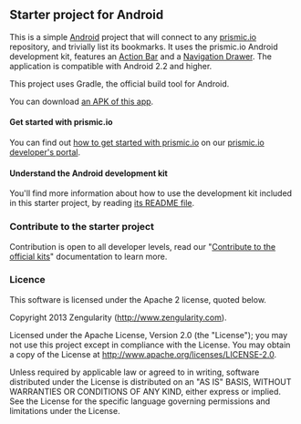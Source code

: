 ## Starter project for Android

This is a simple [Android](http://developer.android.com/develop/index.html) project that will connect to any [prismic.io](https://prismic.io) repository, and trivially list its bookmarks.
It uses the prismic.io Android development kit, features an [Action Bar](http://developer.android.com/guide/topics/ui/actionbar.html) and a [Navigation Drawer](http://developer.android.com/training/implementing-navigation/nav-drawer.html). The application is compatible with Android 2.2 and higher.

This project uses Gradle, the official build tool for Android.

You can download [an APK of this app](http://prismicio.github.io/android-kit/downloads/demo-0.1-unsigned.apk).

#### Get started with prismic.io

You can find out [how to get started with prismic.io](https://developers.prismic.io/documentation/UjBaQsuvzdIHvE4D/getting-started) on our [prismic.io developer's portal](https://developers.prismic.io/).

#### Understand the Android development kit

You'll find more information about how to use the development kit included in this starter project, by reading [its README file](https://github.com/prismicio/android-kit/blob/master/README.md).

### Contribute to the starter project

Contribution is open to all developer levels, read our "[Contribute to the official kits](https://developers.prismic.io/documentation/UszOeAEAANUlwFpp/contribute-to-the-official-kits)" documentation to learn more.

### Licence

This software is licensed under the Apache 2 license, quoted below.

Copyright 2013 Zengularity (http://www.zengularity.com).

Licensed under the Apache License, Version 2.0 (the "License"); you may not use this project except in compliance with the License. You may obtain a copy of the License at http://www.apache.org/licenses/LICENSE-2.0.

Unless required by applicable law or agreed to in writing, software distributed under the License is distributed on an "AS IS" BASIS, WITHOUT WARRANTIES OR CONDITIONS OF ANY KIND, either express or implied. See the License for the specific language governing permissions and limitations under the License.
